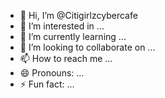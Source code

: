 - 👋 Hi, I’m @Citigirlzcybercafe
- 👀 I’m interested in ...
- 🌱 I’m currently learning ...
- 💞️ I’m looking to collaborate on ...
- 📫 How to reach me ...
- 😄 Pronouns: ...
- ⚡ Fun fact: ...

<!---
Citigirlzcybercafe/Citigirlzcybercafe is a ✨ special ✨ repository because its `README.md` (this file) appears on your GitHub profile.
You can click the Preview link to take a look at your changes.
--->
